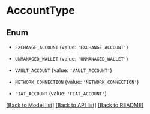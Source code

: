 # AccountType


## Enum

* `EXCHANGE_ACCOUNT` (value: `'EXCHANGE_ACCOUNT'`)

* `UNMANAGED_WALLET` (value: `'UNMANAGED_WALLET'`)

* `VAULT_ACCOUNT` (value: `'VAULT_ACCOUNT'`)

* `NETWORK_CONNECTION` (value: `'NETWORK_CONNECTION'`)

* `FIAT_ACCOUNT` (value: `'FIAT_ACCOUNT'`)

[[Back to Model list]](../README.md#documentation-for-models) [[Back to API list]](../README.md#documentation-for-api-endpoints) [[Back to README]](../README.md)


